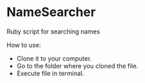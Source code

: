 # NameSearcher
Ruby script for searching names

How to use: 
- Clone it to your computer. 
- Go to the folder where you cloned the file.
- Execute file in terminal.

